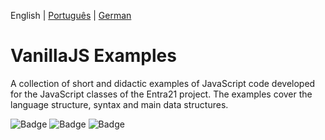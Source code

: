 English | [Português](./README-pt_BR.md) | [German](./README-de_DE.md)
# VanillaJS Examples
A collection of short and didactic examples of JavaScript code developed for the JavaScript classes of the Entra21 project. The examples cover the language structure, syntax and main data structures.

![Badge](https://img.shields.io/badge/Project-Entra21-blue)
![Badge](https://img.shields.io/badge/Course-JavaScript/ReactJs-blue)
![Badge](https://img.shields.io/badge/Year-2020-blue)


